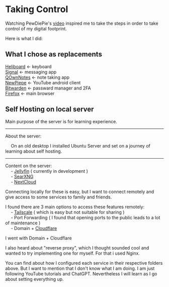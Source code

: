 # Taking Control
Watching PewDiePie's [video](https://youtu.be/u_Lxkt50xOg?si=SDcBdVsH5MwVnAHd) inspired me to take the steps in order to take control of my digital footprint.

Here is what I did:

## What I chose as replacements

[Heliboard](HeliBoard) &larr; keyboard<br> 
[Signal](https://signal.org/#signal) &larr; messaging app<br>
[QOwnNotes](https://www.qownnotes.org/) &larr; note taking app<br>
[NewPiepe](https://newpipe.net/) &larr; YouTube android client<br>
[Bitwarden](https://bitwarden.com/) &larr; passward manager and 2FA<br>
[Firefox](https://www.firefox.com/en-US/) &larr; main browser<br>


## Self Hosting on local server
Main purpose of the server is for learning experience. 

---
About the server:

 &emsp; On an old desktop I installed Ubuntu Server and set on a journey of learning about self hosting.
 
 

---
Content on the server:<br>
 &emsp;       - [Jellyfin](https://jellyfin.org/) ( currently in development )<br>
 &emsp;       - [SearXNG](https://github.com/searxng/searxng)<br>
 &emsp;       - [NextCloud](https://nextcloud.com/)<br>

Connecting locally for these is easy, but I want to connect remotely and give access to some services to family and friends.

I found there are 3 main options to access these features remotely:<br>
 &emsp;     - [Tailscale](https://tailscale.com/) ( which is easy but not suitable for sharing )<br>
 &emsp;     - Port Forwarding ( I found that opening ports to the public leads to a lot of maintenance )<br>
 &emsp;     - Domain + [Cloudflare](https://www.cloudflare.com/)<br>

I went with Domain + Cloudflare

I also heard about "reverse proxy", which I thought sounded cool and wanted to try implementing one for myself. For that i used Nginx.

You can find about how I configured each service in their respective folders above. But I want to mention that I don't know what I am doing. I am just following YouTube tutorials and ChatGPT. Nevertheless I will learn as I go about setting everything up.

